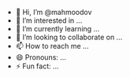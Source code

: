 - 👋 Hi, I’m @mahmoodov
- 👀 I’m interested in ...
- 🌱 I’m currently learning ...
- 💞️ I’m looking to collaborate on ...
- 📫 How to reach me ...
- 😄 Pronouns: ...
- ⚡ Fun fact: ...

<!---
mahmoodov/mahmoodov is a ✨ special ✨ repository because its `README.md` (this file) appears on your GitHub profile.
You can click the Preview link to take a look at your changes.
--->
